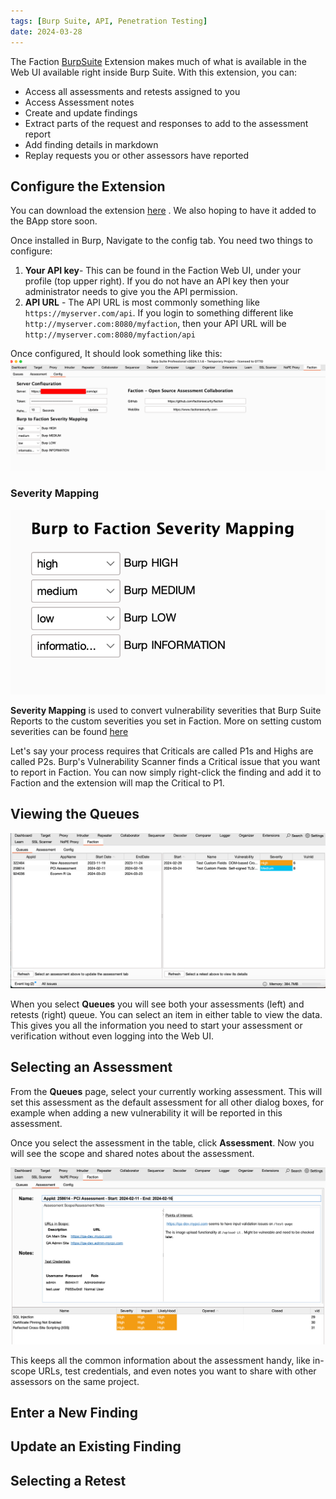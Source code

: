 ```yaml
---
tags: [Burp Suite, API, Penetration Testing]
date: 2024-03-28
---
```

The Faction [BurpSuite](https://www.portswigger.com) Extension makes much of what is available in the Web UI available right inside Burp Suite. With this extension, you can:

- Access all assessments and retests assigned to you
- Access Assessment notes
- Create and update findings 
- Extract parts of the request and responses to add to the assessment report
- Add finding details in markdown
- Replay requests you or other assessors have reported


## Configure the Extension
You can download the extension [here](https://github.com/factionsecurity/Faction-Burp/releases) . We also hoping to have it added to the BApp store soon. 

Once installed in Burp, Navigate to the config tab. You need two things to configure:

1. **Your API key**- This can be found in the Faction Web UI, under your profile (top upper right). If you do not have an API key then your administrator needs to give you the API permission.
2. **API URL** - The API URL is most commonly something like `https://myserver.com/api`. If you login to something different like `http://myserver.com:8080/myfaction`, then your API URL will be `http://myserver.com:8080/myfaction/api`

Once configured, It should look something like this:
![](/files/Pasted%20image%2020240328085325.png)

### Severity Mapping
![](/files/Pasted%20image%2020240328085409.png)

**Severity Mapping** is used to convert vulnerability severities that Burp Suite Reports to the custom severities you set in Faction. More on setting custom severities can be found [here](/Faction%20Severity%20Rating%20and%20CVSS%20Scoring/#native-severity-ranking)

Let's say your process requires that Criticals are called P1s and Highs are called P2s. Burp's Vulnerability Scanner finds a Critical issue that you want to report in Faction. You can now simply right-click the finding and add it to Faction and the extension will map the Critical to P1. 

## Viewing the Queues

![](/files/Pasted%20image%2020240328095032.png)

When you select **Queues** you will see both your assessments (left) and retests (right) queue. You can select an item in either table to view the data. This gives you all the information you need to start your assessment or verification without even logging into the Web UI. 

## Selecting an Assessment

From the **Queues** page, select your currently working assessment. This will set this assessment as the default assessment for all other dialog boxes, for example when adding a new vulnerability it will be reported in this assessment. 

Once you select the assessment in the table, click **Assessment**. Now you will see the scope and shared notes about the assessment. 

![](/files/Pasted%20image%2020240328095629.png)

This keeps all the common information about the assessment handy, like in-scope URLs, test credentials, and even notes you want to share with other assessors on the same project. 

## Enter a New Finding

## Update an Existing Finding

## Selecting a Retest








